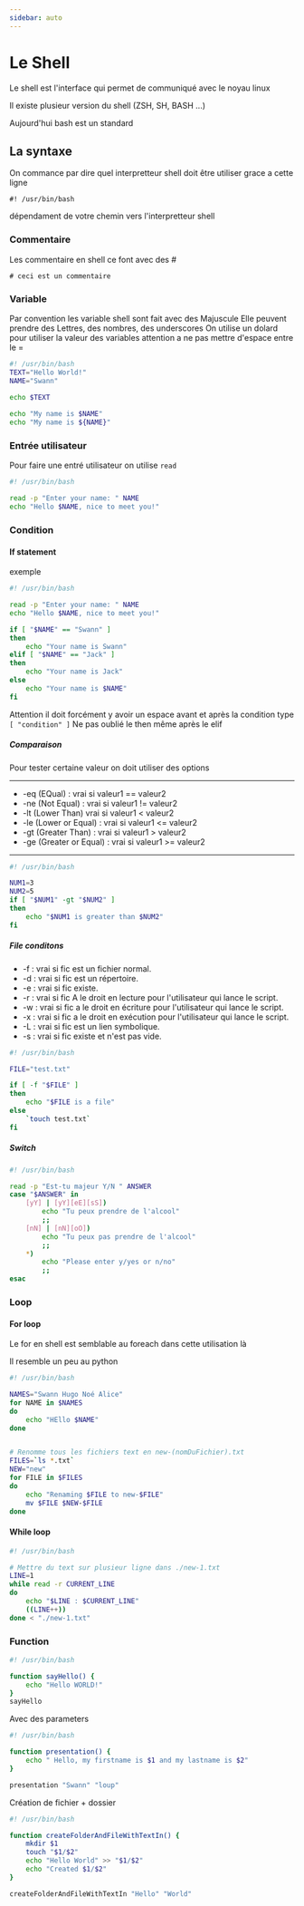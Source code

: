 ```yaml
---
sidebar: auto
---
```

# Le Shell

Le shell est l'interface qui permet de communiqué avec le noyau linux

Il existe plusieur version du shell (ZSH, SH, BASH ...)

Aujourd'hui bash est un standard

## La syntaxe

On commance par dire quel interpretteur shell doit être utiliser grace a cette ligne
```SH
#! /usr/bin/bash
```

dépendament de votre chemin vers l'interpretteur shell

### Commentaire

Les commentaire en shell ce font avec des #
```SH
# ceci est un commentaire
```

### Variable

Par convention les variable shell sont fait avec des Majuscule
Elle peuvent prendre des Lettres, des nombres, des underscores
On utilise un dolard pour utiliser la valeur des variables
attention a ne pas mettre d'espace entre le =
```sh
#! /usr/bin/bash
TEXT="Hello World!"
NAME="Swann"

echo $TEXT
 
echo "My name is $NAME"
echo "My name is ${NAME}"
```

### Entrée utilisateur

Pour faire une entré utilisateur on utilise `read`
```sh
#! /usr/bin/bash

read -p "Enter your name: " NAME
echo "Hello $NAME, nice to meet you!"
```

### Condition

#### If statement

exemple
```sh
#! /usr/bin/bash

read -p "Enter your name: " NAME
echo "Hello $NAME, nice to meet you!"

if [ "$NAME" == "Swann" ]
then
    echo "Your name is Swann"
elif [ "$NAME" == "Jack" ]
then
    echo "Your name is Jack"
else
    echo "Your name is $NAME"
fi
```
Attention il doit forcément y avoir un espace avant et après la condition type `[ "condition" ]`
Ne pas oublié le then même après le elif

##### Comparaison

Pour tester certaine valeur on doit utiliser des options

---
- -eq (EQual) : vrai si valeur1 == valeur2
- -ne (Not Equal) : vrai si valeur1 != valeur2
- -lt (Lower Than) vrai si valeur1 < valeur2
- -le (Lower or Equal) : vrai si valeur1 <= valeur2
- -gt (Greater Than) : vrai si valeur1 > valeur2
- -ge (Greater or Equal) : vrai si valeur1 >= valeur2
---
```sh
#! /usr/bin/bash

NUM1=3
NUM2=5
if [ "$NUM1" -gt "$NUM2" ]
then
    echo "$NUM1 is greater than $NUM2"
fi
```

##### File conditons

- -f : vrai si fic est un fichier normal.
- -d : vrai si fic est un répertoire.
- -e : vrai si fic existe.
- -r : vrai si fic A le droit en lecture pour l'utilisateur qui lance le script.
- -w : vrai si fic a le droit en écriture pour l'utilisateur qui lance le script.
- -x : vrai si fic a le droit en exécution pour l'utilisateur qui lance le script.
- -L : vrai si fic est un lien symbolique.
- -s : vrai si fic existe et n'est pas vide.

```sh
#! /usr/bin/bash

FILE="test.txt"

if [ -f "$FILE" ]
then
    echo "$FILE is a file"
else
    `touch test.txt`
fi
```

##### Switch

```sh
#! /usr/bin/bash

read -p "Est-tu majeur Y/N " ANSWER
case "$ANSWER" in 
    [yY] | [yY][eE][sS])
        echo "Tu peux prendre de l'alcool"
        ;;
    [nN] | [nN][oO])
        echo "Tu peux pas prendre de l'alcool"
        ;;
    *)
        echo "Please enter y/yes or n/no"
        ;;
esac
```

### Loop

#### For loop

Le for en shell est semblable au foreach dans cette utilisation là

Il resemble un peu au python
```sh
#! /usr/bin/bash

NAMES="Swann Hugo Noé Alice"
for NAME in $NAMES
do
    echo "HEllo $NAME"
done


# Renomme tous les fichiers text en new-(nomDuFichier).txt
FILES=`ls *.txt`
NEW="new"
for FILE in $FILES
do
    echo "Renaming $FILE to new-$FILE"
    mv $FILE $NEW-$FILE
done
```

#### While loop

```sh
#! /usr/bin/bash

# Mettre du text sur plusieur ligne dans ./new-1.txt
LINE=1
while read -r CURRENT_LINE
do
    echo "$LINE : $CURRENT_LINE"
    ((LINE++))
done < "./new-1.txt"
```

### Function

```sh
#! /usr/bin/bash

function sayHello() {
    echo "Hello WORLD!"
}
sayHello
```
Avec des parameters
```sh
#! /usr/bin/bash

function presentation() {
    echo " Hello, my firstname is $1 and my lastname is $2"
}

presentation "Swann" "loup"
```

Création de fichier + dossier
```sh
#! /usr/bin/bash

function createFolderAndFileWithTextIn() {
    mkdir $1
    touch "$1/$2"
    echo "Hello World" >> "$1/$2"
    echo "Created $1/$2"
}

createFolderAndFileWithTextIn "Hello" "World"
```